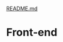 [README.md](https://github.com/Build-Week-Potluck-Plan/Front-end/files/7027761/README.md)
# Front-end
